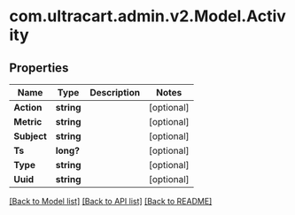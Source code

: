 # com.ultracart.admin.v2.Model.Activity
## Properties

Name | Type | Description | Notes
------------ | ------------- | ------------- | -------------
**Action** | **string** |  | [optional] 
**Metric** | **string** |  | [optional] 
**Subject** | **string** |  | [optional] 
**Ts** | **long?** |  | [optional] 
**Type** | **string** |  | [optional] 
**Uuid** | **string** |  | [optional] 


[[Back to Model list]](../README.md#documentation-for-models) [[Back to API list]](../README.md#documentation-for-api-endpoints) [[Back to README]](../README.md)

